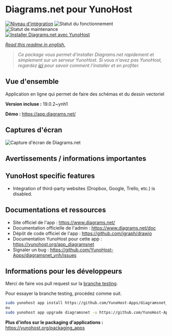 <!--
N.B.: This README was automatically generated by https://github.com/YunoHost/apps/tree/master/tools/README-generator
It shall NOT be edited by hand.
-->

# Diagrams.net pour YunoHost

[![Niveau d'intégration](https://dash.yunohost.org/integration/diagramsnet.svg)](https://dash.yunohost.org/appci/app/diagramsnet) ![Statut du fonctionnement](https://ci-apps.yunohost.org/ci/badges/diagramsnet.status.svg) ![Statut de maintenance](https://ci-apps.yunohost.org/ci/badges/diagramsnet.maintain.svg)  
[![Installer Diagrams.net avec YunoHost](https://install-app.yunohost.org/install-with-yunohost.svg)](https://install-app.yunohost.org/?app=diagramsnet)

*[Read this readme in english.](./README.md)*

> *Ce package vous permet d'installer Diagrams.net rapidement et simplement sur un serveur YunoHost.
Si vous n'avez pas YunoHost, regardez [ici](https://yunohost.org/#/install) pour savoir comment l'installer et en profiter.*

## Vue d'ensemble

Application en ligne qui permet de faire des schémas et du dessin vectoriel

**Version incluse :** 19.0.2~ynh1

**Démo :** https://app.diagrams.net/

## Captures d'écran

![Capture d'écran de Diagrams.net](./doc/screenshots/screenshot.png)

## Avertissements / informations importantes

## YunoHost specific features

* Integration of third-party websites (Dropbox, Google, Trello, etc.) is disabled.

## Documentations et ressources

* Site officiel de l'app : <https://www.diagrams.net/>
* Documentation officielle de l'admin : <https://www.diagrams.net/doc>
* Dépôt de code officiel de l'app : <https://github.com/jgraph/drawio>
* Documentation YunoHost pour cette app : <https://yunohost.org/app_diagramsnet>
* Signaler un bug : <https://github.com/YunoHost-Apps/diagramsnet_ynh/issues>

## Informations pour les développeurs

Merci de faire vos pull request sur la [branche testing](https://github.com/YunoHost-Apps/diagramsnet_ynh/tree/testing).

Pour essayer la branche testing, procédez comme suit.

``` bash
sudo yunohost app install https://github.com/YunoHost-Apps/diagramsnet_ynh/tree/testing --debug
ou
sudo yunohost app upgrade diagramsnet -u https://github.com/YunoHost-Apps/diagramsnet_ynh/tree/testing --debug
```

**Plus d'infos sur le packaging d'applications :** <https://yunohost.org/packaging_apps>

